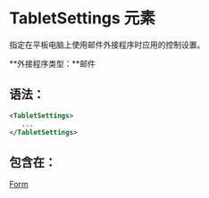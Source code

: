 
# <a name="tabletsettings-element"></a>TabletSettings 元素
指定在平板电脑上使用邮件外接程序时应用的控制设置。

 **外接程序类型：**邮件


## <a name="syntax:"></a>语法：


```XML
<TabletSettings>
   ...
</TabletSettings>
```


## <a name="contained-in:"></a>包含在：

[Form](../../reference/manifest/form.md)

